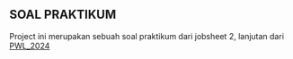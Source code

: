 ## SOAL PRAKTIKUM
Project ini merupakan sebuah soal praktikum dari jobsheet 2, lanjutan dari [PWL_2024](https://github.com/Fahridanaa/PWL_2024)
